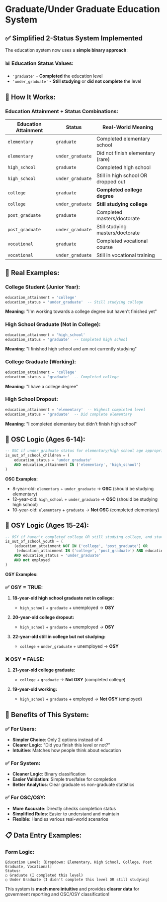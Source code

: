 # Graduate/Under Graduate Education System

## ✅ **Simplified 2-Status System Implemented**

The education system now uses a **simple binary approach**:

### 📊 **Education Status Values:**
- `'graduate'` - **Completed** the education level
- `'under_graduate'` - **Still studying** or **did not complete** the level

## 🎯 **How It Works:**

### **Education Attainment + Status Combinations:**

| Education Attainment | Status | Real-World Meaning |
|---------------------|--------|--------------------|
| `elementary` | `graduate` | Completed elementary school |
| `elementary` | `under_graduate` | Did not finish elementary (rare) |
| `high_school` | `graduate` | Completed high school |
| `high_school` | `under_graduate` | Still in high school OR dropped out |
| `college` | `graduate` | **Completed college degree** |
| `college` | `under_graduate` | **Still studying college** |
| `post_graduate` | `graduate` | Completed masters/doctorate |
| `post_graduate` | `under_graduate` | Still studying masters/doctorate |
| `vocational` | `graduate` | Completed vocational course |
| `vocational` | `under_graduate` | Still in vocational training |

## 🎯 **Real Examples:**

### **College Student (Junior Year):**
```sql
education_attainment = 'college'
education_status = 'under_graduate'  -- Still studying college
```
**Meaning**: "I'm working towards a college degree but haven't finished yet"

### **High School Graduate (Not in College):**
```sql
education_attainment = 'high_school'
education_status = 'graduate'  -- Completed high school
```
**Meaning**: "I finished high school and am not currently studying"

### **College Graduate (Working):**
```sql
education_attainment = 'college'
education_status = 'graduate'  -- Completed college
```
**Meaning**: "I have a college degree"

### **High School Dropout:**
```sql
education_attainment = 'elementary'  -- Highest completed level
education_status = 'graduate'  -- Did complete elementary
```
**Meaning**: "I completed elementary but didn't finish high school"

## 🎯 **OSC Logic (Ages 6-14):**

```sql
-- OSC if under_graduate status for elementary/high school age appropriate education
is_out_of_school_children = (
    education_status = 'under_graduate' 
    AND education_attainment IN ('elementary', 'high_school')
)
```

**OSC Examples:**
- 8-year-old: `elementary` + `under_graduate` → **OSC** (should be studying elementary)
- 12-year-old: `high_school` + `under_graduate` → **OSC** (should be studying high school)
- 10-year-old: `elementary` + `graduate` → **Not OSC** (completed elementary)

## 🎯 **OSY Logic (Ages 15-24):**

```sql
-- OSY if haven't completed college OR still studying college, and status is under_graduate
is_out_of_school_youth = (
    (education_attainment NOT IN ('college', 'post_graduate') OR 
     (education_attainment IN ('college', 'post_graduate') AND education_status = 'under_graduate'))
    AND education_status = 'under_graduate'
    AND not employed
)
```

**OSY Examples:**

### ✅ **OSY = TRUE:**
1. **18-year-old high school graduate not in college:**
   - `high_school` + `graduate` + unemployed → **OSY**

2. **20-year-old college dropout:**
   - `high_school` + `graduate` + unemployed → **OSY**

3. **22-year-old still in college but not studying:**
   - `college` + `under_graduate` + unemployed → **OSY**

### ❌ **OSY = FALSE:**
1. **21-year-old college graduate:**
   - `college` + `graduate` → **Not OSY** (completed college)

2. **19-year-old working:**
   - `high_school` + `graduate` + employed → **Not OSY** (employed)

## 🎯 **Benefits of This System:**

### ✅ **For Users:**
- **Simpler Choice**: Only 2 options instead of 4
- **Clearer Logic**: "Did you finish this level or not?"
- **Intuitive**: Matches how people think about education

### ✅ **For System:**
- **Cleaner Logic**: Binary classification
- **Easier Validation**: Simple true/false for completion
- **Better Analytics**: Clear graduate vs non-graduate statistics

### ✅ **For OSC/OSY:**
- **More Accurate**: Directly checks completion status
- **Simplified Rules**: Easier to understand and maintain
- **Flexible**: Handles various real-world scenarios

## 📋 **Data Entry Examples:**

### Form Logic:
```
Education Level: [Dropdown: Elementary, High School, College, Post Graduate, Vocational]
Status: 
○ Graduate (I completed this level)
○ Under Graduate (I didn't complete this level OR still studying)
```

This system is **much more intuitive** and provides **clearer data** for government reporting and OSC/OSY classification!